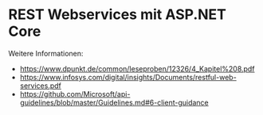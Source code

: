 # REST Webservices mit ASP.NET Core

Weitere Informationen:
- https://www.dpunkt.de/common/leseproben/12326/4_Kapitel%208.pdf
- https://www.infosys.com/digital/insights/Documents/restful-web-services.pdf
- https://github.com/Microsoft/api-guidelines/blob/master/Guidelines.md#6-client-guidance
